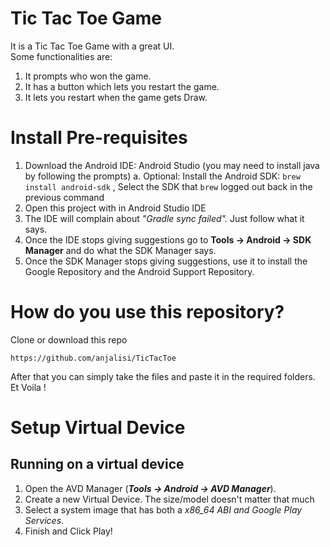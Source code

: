 # Tic Tac Toe Game

It is a Tic Tac Toe Game with a great UI. <br>
Some functionalities are: <br>
1. It prompts who won the game.  <br>
2. It has a button which lets you restart the game.  <br>
3. It lets you restart when the game gets Draw. <br>


# Install Pre-requisites

1. Download the Android IDE: Android Studio (you may need to install java by following the prompts)
  a. Optional: Install the Android SDK: ``` brew install android-sdk ``` , Select the SDK that ```brew``` logged out back in the previous command
2. Open this project with in Android Studio IDE
3. The IDE will complain about *"Gradle sync failed".* Just follow what it says.
4. Once the IDE stops giving suggestions go to **Tools -> Android -> SDK Manager** and do what the SDK Manager says.
5. Once the SDK Manager stops giving suggestions, use it to install the Google Repository and the Android Support Repository.

# How do you use this repository?
Clone or download this repo<br>
```
https://github.com/anjalisi/TicTacToe
```
After that you can simply take the files and paste it in the required folders. Et Voila !

# Setup Virtual Device
## Running on a virtual device
1. Open the AVD Manager (***Tools -> Android -> AVD Manager***).
2. Create a new Virtual Device. The size/model doesn't matter that much
3. Select a system image that has both a _x86_64 ABI and Google Play Services_.
4. Finish and Click Play!
